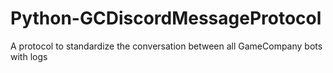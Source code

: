 # Python-GCDiscordMessageProtocol
A protocol to standardize the conversation between all GameCompany bots with logs
